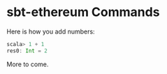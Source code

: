 # sbt-ethereum Commands

Here is how you add numbers:
```scala
scala> 1 + 1
res0: Int = 2
```

More to come.
